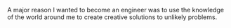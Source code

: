 A major reason I wanted to become an engineer was to use the knowledge of the world around me to create creative solutions to unlikely problems.
